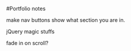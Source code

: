#Portfolio notes

<!-- uppercase the nav/button text -->
<!-- space the nav out with margin -->
<!-- remove blog//replace with tech icons (remember links/nav) -->
<!-- higher contrast fonts. -->
<!-- Increase font-size -->
<!-- order of technologies -->
<!-- mirror the submit button with CV button -->
<!-- match contact width to inner-wrapper -->
<!-- add background image -->
<!-- reduce the word count of about section. -->
make nav buttons show what section you are in.
<!-- Left of form - "Let's work together" ie. -->

jQuery magic stuffs
<!-- lines move in on load -->
fade in on scroll?
<!-- Animate.css? -->